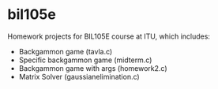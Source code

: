 bil105e
=====

Homework projects for BIL105E course at ITU, which includes:

* Backgammon game (tavla.c)
* Specific backgammon game (midterm.c)
* Backgammon game with args (homework2.c)
* Matrix Solver (gaussianelimination.c)